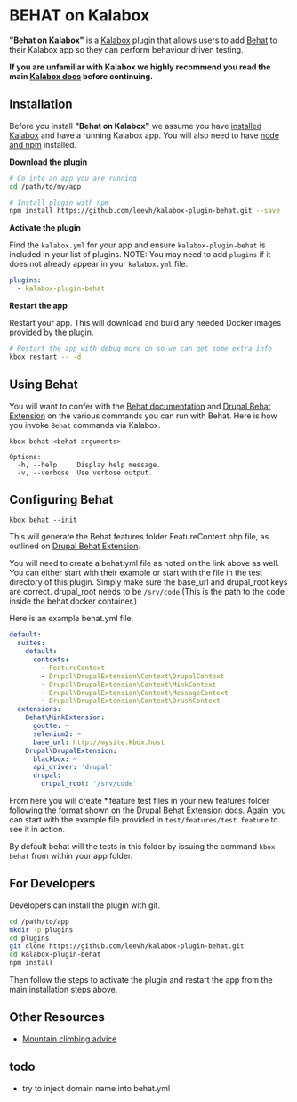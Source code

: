 BEHAT on Kalabox
=================

**"Behat on Kalabox"** is a [Kalabox](http://kalabox.io) plugin that allows users to add [Behat](http://behat.org/en/latest/) to their Kalabox app so they can perform behaviour driven testing.

**If you are unfamiliar with Kalabox we highly recommend you read the main [Kalabox docs](http://docs.kalabox.io) before continuing.**

Installation
------------

Before you install **"Behat on Kalabox"**  we assume you have [installed Kalabox](http://docs.kalabox.io/en/stable/users/install/) and have a running Kalabox app. You will also need to have [node and npm](http://nodejs.org) installed.

**Download the plugin**

```bash
# Go into an app you are running
cd /path/to/my/app

# Install plugin with npm
npm install https://github.com/leevh/kalabox-plugin-behat.git --save
```

**Activate the plugin**

Find the `kalabox.yml` for your app and ensure `kalabox-plugin-behat` is included in your list of plugins. NOTE: You may need to add `plugins` if it does not already appear in your `kalabox.yml` file.

```yaml
plugins:
  - kalabox-plugin-behat
```

**Restart the app**

Restart your app. This will download and build any needed Docker images provided by the plugin.

```bash
# Restart the app with debug more on so we can get some extra info
kbox restart -- -d
```

Using Behat
------------

You will want to confer with the [Behat documentation](http://behat.org/en/latest/) and [Drupal Behat Extension](https://behat-drupal-extension.readthedocs.io) on the various commands you can run with Behat. Here is how you invoke  `Behat` commands via Kalabox.

`kbox behat <behat arguments>`

```
Options:
  -h, --help     Display help message.                                   
  -v, --verbose  Use verbose output.                                     
```


Configuring Behat
------------------

`kbox behat --init`

This will generate the Behat features folder FeatureContext.php file, as outlined on [Drupal Behat Extension](https://behat-drupal-extension.readthedocs.io).

You will need to create a behat.yml file as noted on the link above as well.  You can either start with their example or start with the file in the test directory of this plugin. Simply make sure the base_url and drupal_root keys are correct.  drupal_root needs to be `/srv/code` (This is the path to the code inside the behat docker container.)

Here is an example behat.yml file.

```yaml
default:
  suites:
    default:
      contexts:
        - FeatureContext
        - Drupal\DrupalExtension\Context\DrupalContext
        - Drupal\DrupalExtension\Context\MinkContext
        - Drupal\DrupalExtension\Context\MessageContext
        - Drupal\DrupalExtension\Context\DrushContext
  extensions:
    Behat\MinkExtension:
      goutte: ~
      selenium2: ~
      base_url: http://mysite.kbox.host
    Drupal\DrupalExtension:
      blackbox: ~
      api_driver: 'drupal'
      drupal:
        drupal_root: '/srv/code'

```

From here you will create *.feature test files in your new features folder following the format shown on the [Drupal Behat Extension](https://behat-drupal-extension.readthedocs.io) docs. Again, you can start with the example file provided in `test/features/test.feature` to see it in action.

By default behat will the tests in this folder by issuing the command `kbox behat` from within your app folder.

For Developers
--------------

Developers can install the plugin with git.

```bash
cd /path/to/app
mkdir -p plugins
cd plugins
git clone https://github.com/leevh/kalabox-plugin-behat.git
cd kalabox-plugin-behat
npm install
```

Then follow the steps to activate the plugin and restart the app from the main installation steps above.

Other Resources
---------------

* [Mountain climbing advice](https://www.youtube.com/watch?v=tkBVDh7my9Q)


todo
---------------
- try to inject domain name into behat.yml